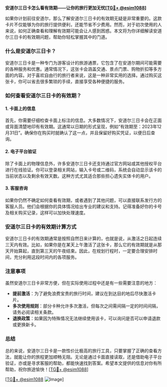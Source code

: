 **安道尔三日卡怎么看有效期——让你的旅行更加无忧[[TG💪+ @esim1088](https://t.me/s/esim1088)]**

如果你计划前往安道尔，那么了解安道尔三日卡的有效期无疑是非常重要的。这款卡片不仅能够为你的旅行提供便利，还能节省不少费用。然而，对于初次使用的人来说，如何正确查看和理解有效期可能会让人感到困惑。本文将为你详细解读安道尔三日卡的有效期问题，帮助你轻松掌握其中的门道。

### 什么是安道尔三日卡？

安道尔三日卡是一种专门为游客设计的旅游通票，它包含了在安道尔期间可能需要的各种服务和优惠。通常情况下，这张卡会涵盖交通、景点门票、购物折扣等多方面的内容。对于喜欢自由行的旅行者来说，这是一种非常实用的选择。通过购买这张卡，你可以省去很多繁琐的手续，直接享受各种便捷的服务。

### 如何查看安道尔三日卡的有效期？

#### 1. **卡面上的信息**
首先，你需要仔细检查卡面上标注的信息。大多数情况下，安道尔三日卡会在正面或背面清楚地印有有效期。这通常以日期的形式呈现，例如“有效期至：2023年12月31日”。确保你在购买时就确认了这一点，并且保留好购买凭证，以便日后查询。

#### 2. **电子平台验证**
除了卡面上的物理信息外，许多安道尔三日卡还支持通过官方网站或其他授权平台进行在线验证。你可以登录相关网站，输入卡号或二维码，系统会自动显示该卡的当前状态以及剩余有效天数。这种方式尤其适合那些担心遗失实体卡的用户。

#### 3. **客服咨询**
如果你仍然不确定如何查看有效期，或者遇到了其他问题，可以直接联系发行方的客服人员。他们会根据你的具体情况给出专业的建议和支持。记得准备好你的卡号及相关购买记录，这样可以加快处理速度。

### 安道尔三日卡的有效期计算方式

安道尔三日卡的有效期通常是按照自然日来计算的，也就是说，从激活之日起连续三天内有效。比如，如果你是在某天上午激活了这张卡，那么它的有效期就是从那天开始算起，直到第三天的午夜结束。因此，在规划行程时，一定要合理安排时间，充分利用这段时间内的各项服务。

### 注意事项

虽然安道尔三日卡非常方便，但在实际使用过程中还是有一些需要注意的地方：

- **提前激活**：为了避免浪费宝贵的旅行时间，建议在到达目的地后尽快激活卡片。
- **多次使用规则**：部分卡种允许多次激活，但每次之间需间隔一定的时间间隔，请务必阅读相关条款。
- **退换政策**：如果因为特殊情况无法继续使用该卡，可以询问是否可以申请退款或更换新卡。

### 总结

总的来说，安道尔三日卡是一款性价比极高的旅行工具，只要掌握了正确的查看方法，就能让你的旅程更加顺畅无阻。无论是通过卡面直接读取，还是借助电子平台验证，亦或是寻求客服的帮助，都能快速找到答案。希望本文提供的信息对你有所帮助，祝你旅途愉快！[[TG💪+ @esim1088](https://t.me/s/esim1088)]

[[TG💪+ @esim1088](https://t.me/s/esim1088) ![Image](https://i.postimg.cc/4NQfJmqS/Snipaste-2025-05-13-00-14-12.png)]
